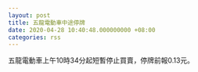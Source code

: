 ```yaml
---
layout: post
title: 五龍電動車中途停牌
date: 2020-04-28 10:40:48.000000000 +08:00
categories: rss
---
```


五龍電動車上午10時34分起短暫停止買賣，停牌前報0.13元。
